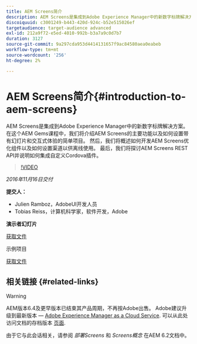 ```yaml
---
title: AEM Screens简介
description: AEM Screens是集成到Adobe Experience Manager中的新数字标牌解决方案。 在这个AEM Gems课程中，我们将介绍AEM Screens的主要功能以及如何设置带有幻灯片和交互式体验的简单项目。 然后，我们将概述如何开发AEM Screens优化组件以及如何设置渠道以供离线使用。 最后，我们将探讨AEM Screens REST API并说明如何集成自定义Cordova插件。
discoiquuid: c3001249-b443-420d-924c-b52e515026ef
targetaudience: target-audience advanced
exl-id: 212a9f72-e5ed-4010-992b-b3a7a9c0d7b7
duration: 3127
source-git-commit: 9a297cda953d4414131657f9ac84580aea0eabeb
workflow-type: tm+mt
source-wordcount: '256'
ht-degree: 2%

---
```


# AEM Screens简介{#introduction-to-aem-screens}

AEM Screens是集成到Adobe Experience Manager中的新数字标牌解决方案。 在这个AEM Gems课程中，我们将介绍AEM Screens的主要功能以及如何设置带有幻灯片和交互式体验的简单项目。 然后，我们将概述如何开发AEM Screens优化组件以及如何设置渠道以供离线使用。 最后，我们将探讨AEM Screens REST API并说明如何集成自定义Cordova插件。

>[!VIDEO](https://video.tv.adobe.com/v/19301/?quality=9)

*2016年11月16日交付*

**提交人：**

* Julien Ramboz，AdobeUI开发人员
* Tobias Reiss，计算机科学家，软件开发，Adobe

**演示者幻灯片**

[获取文件](assets/2016-11-16-aem-screens.pdf)

示例项目

[获取文件](assets/aemscreensgems.zip)

## 相关链接 {#related-links}


>[!WARNING]
>
>AEM版本6.4及更早版本已结束其产品周期，不再按Adobe出售。  Adobe建议升级到最新版本 —  [Adobe Experience Manager as a Cloud Service](https://experienceleague.adobe.com/docs/experience-manager-cloud-service.html).  可以从此处访问文档的存档版本 [页面](https://experienceleague.adobe.com/docs/experience-manager-release-information/aem-release-updates/previous-updates/aem-previous-versions.html).
>
>由于它与此会话相关，请参阅 *部署Screens* 和 *Screens概念* 在AEM 6.2文档中。
